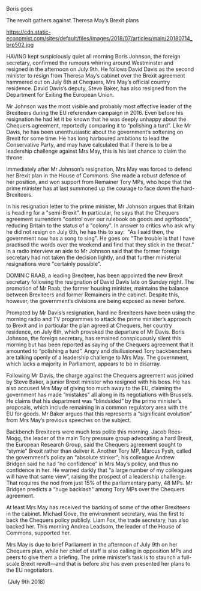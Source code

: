 Boris goes

The revolt gathers against Theresa May’s Brexit plans

https://cdn.static-economist.com/sites/default/files/images/2018/07/articles/main/20180714_brp502.jpg

HAVING kept suspiciously quiet all morning Boris Johnson, the foreign secretary, confirmed the rumours whirring around Westminster and resigned in the afternoon on July 9th. He follows David Davis as the second minister to resign from Theresa May’s cabinet over the Brexit agreement hammered out on July 6th at Chequers, Mrs May’s official country residence. David Davis’s deputy, Steve Baker, has also resigned from the Department for Exiting the European Union.

Mr Johnson was the most visible and probably most effective leader of the Brexiteers during the EU referendum campaign in 2016. Even before his resignation he had let it be known that he was deeply unhappy about the Chequers agreement, reportedly comparing it to “polishing a turd”. Like Mr Davis, he has been unenthusiastic about the government’s softening on Brexit for some time. He has long harboured ambitions to lead the Conservative Party, and may have calculated that if there is to be a leadership challenge against Mrs May, this is his last chance to claim the throne.

Immediately after Mr Johnson’s resignation, Mrs May was forced to defend her Brexit plan in the House of Commons. She made a robust defence of her position, and won support from Remainer Tory MPs, who hope that the prime minister has at last summoned up the courage to face down the hard-Brexiteers.

In his resignation letter to the prime minister, Mr Johnson argues that Britain is heading for a "semi-Brexit". In particular, he says that the Chequers agreement surrenders "control over our rulebook on goods and agrifoods", reducing Britain to the status of a "colony". In answer to critics who ask why he did not resign on July 6th, he has this to say:  "As I said then, the government now has a song to sing". He goes on: "The trouble is that I have practised the words over the weekend and find that they stick in the throat." In a radio interview an aide to Mr Johnson said that the former foreign secretary had not taken the decision lightly, and that further ministerial resignations were "certainly possible".

DOMINIC RAAB, a leading Brexiteer, has been appointed the new Brexit secretary following the resignation of David Davis late on Sunday night. The promotion of Mr Raab, the former housing minister, maintains the balance between Brexiteers and former Remainers in the cabinet. Despite this, however, the government’s divisions are being exposed as never before.

Prompted by Mr Davis’s resignation, hardline Brexiteers have been using the morning radio and TV programmes to attack the prime minister’s approach to Brexit and in particular the plan agreed at Chequers, her country residence, on July 6th, which provoked the departure of Mr Davis. Boris Johnson, the foreign secretary, has remained conspicuously silent this morning but has been reported as saying of the Chequers agreement that it amounted to “polishing a turd”. Angry and disillusioned Tory backbenchers are talking openly of a leadership challenge to Mrs May. The government, which lacks a majority in Parliament, appears to be in disarray.

Following Mr Davis, the charge against the Chequers agreement was joined by Steve Baker, a junior Brexit minister who resigned with his boss. He has also accused Mrs May of giving too much away to the EU, claiming the government has made “mistakes” all along in its negotiations with Brussels. He claims that his department was “blindsided” by the prime minister’s proposals, which include remaining in a common regulatory area with the EU for goods. Mr Baker argues that this represents a “significant evolution” from Mrs May’s previous speeches on the subject.

Backbench Brexiteers were much less polite this morning. Jacob Rees-Mogg, the leader of the main Tory pressure group advocating a hard Brexit, the European Research Group, said the Chequers agreement sought to “stymie” Brexit rather than deliver it. Another Tory MP, Marcus Fysh, called the government’s policy an “absolute stinker”; his colleague Andrew Bridgen said he had “no confidence” in Mrs May’s policy, and thus no confidence in her. He warned darkly that “a large number of my colleagues will have that same view”, raising the prospect of a leadership challenge. That requires the nod from just 15% of the parliamentary party, 48 MPs. Mr Bridgen predicts a “huge backlash” among Tory MPs over the Chequers agreement.

At least Mrs May has received the backing of some of the other Brexiteers in the cabinet. Michael Gove, the environment secretary, was the first to back the Chequers policy publicly. Liam Fox, the trade secretary, has also backed her. This morning Andrea Leadsom, the leader of the House of Commons, supported her.

Mrs May is due to brief Parliament in the afternoon of July 9th on her Chequers plan, while her chief of staff is also calling in opposition MPs and peers to give them a briefing. The prime minister’s task is to staunch a full-scale Brexit revolt—and that is before she has even presented her plans to the EU negotiators.

 (July 9th 2018)